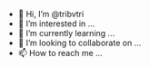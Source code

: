 - 👋 Hi, I’m @tribvtri
- 👀 I’m interested in ...
- 🌱 I’m currently learning ...
- 💞️ I’m looking to collaborate on ...
- 📫 How to reach me ...

<!---
tribvtri/tribvtri is a ✨ special ✨ repository because its `README.md` (this file) appears on your GitHub profile.
You can click the Preview link to take a look at your changes.
--->
